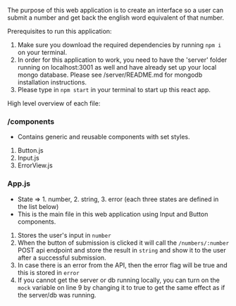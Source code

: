 The purpose of this web application is to create an interface so a user can submit a number and get back the english word equivalent of that number.

Prerequisites to run this application:
1. Make sure you download the required dependencies by running `npm i` on your terminal.
2. In order for this application to work, you need to have the 'server' folder running on localhost:3001 as well and have already set up your local mongo database. Please see /server/README.md for mongodb installation instructions.
3. Please type in `npm start` in your terminal to start up this react app.

High level overview of each file:

### /components
- Contains generic and reusable components with set styles.
1. Button.js
2. Input.js
2. ErrorView.js

### App.js
- State => 1. number, 2. string, 3. error (each three states are defined in the list below)
- This is the main file in this web application using Input and Button components.
1. Stores the user's input in `number`
2. When the button of submission is clicked it will call the `/numbers/:number` POST api endpoint and store the result in `string` and show it to the user after a successful submission.
3. In case there is an error from the API, then the error flag will be true and this is stored in `error`
4. If you cannot get the server or db running locally, you can turn on the `mock` variable on line 9 by changing it to true to get the same effect as if the server/db was running.